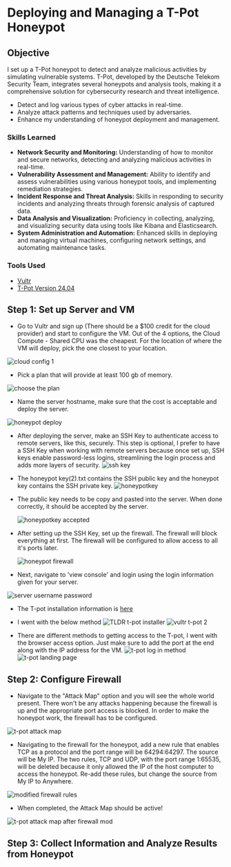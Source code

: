 # Deploying and Managing a T-Pot Honeypot

## Objective

I set up a T-Pot honeypot to detect and analyze malicious activities by simulating vulnerable systems. T-Pot, developed by the Deutsche Telekom Security Team, integrates several honeypots and analysis tools, making it a comprehensive solution for cybersecurity research and threat intelligence. 

* Detect and log various types of cyber attacks in real-time.
* Analyze attack patterns and techniques used by adversaries.
* Enhance my understanding of honeypot deployment and management.

### Skills Learned

* **Network Security and Monitoring:** Understanding of how to monitor and secure networks, detecting and analyzing malicious activities in real-time.
* **Vulnerability Assessment and Management:** Ability to identify and assess vulnerabilities using various honeypot tools, and implementing remediation strategies.
* **Incident Response and Threat Analysis:** Skills in responding to security incidents and analyzing threats through forensic analysis of captured data.
* **Data Analysis and Visualization:** Proficiency in collecting, analyzing, and visualizing security data using tools like Kibana and Elasticsearch.
* **System Administration and Automation:** Enhanced skills in deploying and managing virtual machines, configuring network settings, and automating maintenance tasks.

### Tools Used

- [Vultr](https://www.vultr.com)
- [T-Pot Version 24.04](https://github.security.telekom.com/2024/04/honeypot-tpot-24.04-released.html#user-types)

## Step 1: Set up Server and VM

* Go to Vultr and sign up (There should be a $100 credit for the cloud provider) and start to configure the VM. Out of the 4 options, the Cloud Compute - Shared CPU was the cheapest. For the location of where the VM will deploy, pick the one closest to your location. 

![cloud config 1](https://github.com/Xmick01/Deploying-and-Managing-a-T-Pot-Honeypot/assets/130627895/aa634a41-07bb-4a06-9eb2-091ce4c5c397)

* Pick a plan that will provide at least 100 gb of memory.

 ![choose the plan](https://github.com/Xmick01/Deploying-and-Managing-a-T-Pot-Honeypot/assets/130627895/c101bcac-e6ba-4f71-a54c-208468e72276)

* Name the server hostname, make sure that the cost is acceptable and deploy the server.

![honeypot deploy](https://github.com/Xmick01/Deploying-and-Managing-a-T-Pot-Honeypot/assets/130627895/2ca1bc9a-6581-4ab4-9b0f-3132abe134de)

* After deploying the server, make an SSH Key to authenticate access to remote servers, like this, securely. This step is optional, I prefer to have a SSH Key when working with remote servers because once set up, SSH keys enable password-less logins, streamlining the login process and adds more layers of security.
![ssh key](https://github.com/Xmick01/Deploying-and-Managing-a-T-Pot-Honeypot/assets/130627895/4ce057b4-136b-4120-986d-96640f5ac302)
* The honeypot key(2).txt contains the SSH public key and the honeypot key contains the SSH private key.
![honeypotkey](https://github.com/Xmick01/Deploying-and-Managing-a-T-Pot-Honeypot/assets/130627895/8d6429ae-a8a3-4dc8-849a-5c3ca0e4c77c)

* The public key needs to be copy and pasted into the server. When done correctly, it should be accepted by the server.

  ![honeypotkey accepted](https://github.com/Xmick01/Deploying-and-Managing-a-T-Pot-Honeypot/assets/130627895/da7eb41d-9062-4a03-993d-e0dd495d8621)

* After setting up the SSH Key, set up the firewall. The firewall will block everything at first. The firewall will be configured to allow access to all it's ports later.

  ![honeypot firewall](https://github.com/Xmick01/Deploying-and-Managing-a-T-Pot-Honeypot/assets/130627895/dd7e4406-ef30-4a59-af0a-895b330a3090)

* Next, navigate to 'view console' and login using the login information given for your server.

![server username password](https://github.com/Xmick01/Deploying-and-Managing-a-T-Pot-Honeypot/assets/130627895/5b5ca5e8-641c-4f47-9424-9dcef8d5fdce)

* The T-pot installation information is [here](https://github.security.telekom.com/2024/04/honeypot-tpot-24.04-released.html#tldr)

* I went with the below method
  ![TLDR t-pot installer ](https://github.com/Xmick01/Deploying-and-Managing-a-T-Pot-Honeypot/assets/130627895/a6039676-b94b-463c-9b29-d253f6908c9c)
![vultr t-pot 2](https://github.com/Xmick01/Xmick01/assets/130627895/85e16b6c-abab-4d11-a32c-ea3e6a2e3f48)

* There are different methods to getting access to the T-pot, I went with the browser access option. Just make sure to add the port at the end along with the IP address for the VM.
  ![t-pot log in method](https://github.com/Xmick01/Xmick01/assets/130627895/e1276067-2e07-411b-ab4d-3ee930c6f9ce)
  ![t-pot landing page](https://github.com/Xmick01/Xmick01/assets/130627895/996d3e44-4bb6-4199-b06a-03d839bccef6)
  
## Step 2: Configure Firewall

* Navigate to the "Attack Map" option and you will see the whole world present. There won't be any attacks happening because the firewall is up and the appropriate port access is blocked. In order to make the honeypot work, the firewall has to be configured.

![t-pot attack map](https://github.com/Xmick01/Xmick01/assets/130627895/da69cc99-6117-4ebb-adda-e0e731e50cc0)

* Navigating to the firewall for the honeypot, add a new rule that enables TCP as a protocol and the port range will be 64294:64297. The source will be My IP. The two rules, TCP and UDP, with the port range 1:65535, will be deleted because it only allowed the IP of the host computer to access the honeypot. Re-add these rules, but change the source from My IP to Anywhere.

![modified firewall rules](https://github.com/Xmick01/Xmick01/assets/130627895/54162e54-a70a-4185-b3d4-edf21cd086bf)

* When completed, the Attack Map should be active!

![t-pot attack map after firewall mod](https://github.com/Xmick01/Xmick01/assets/130627895/cee6b2c8-bbbf-40b1-b760-6ac914006af3)

## Step 3: Collect Information and Analyze Results from Honeypot

